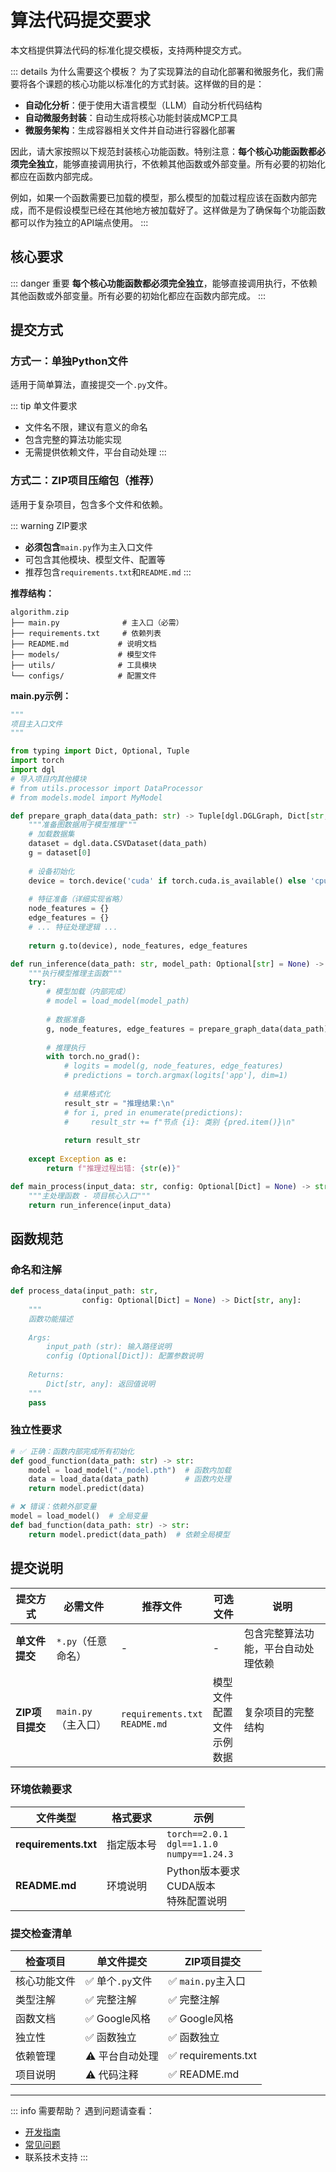 # 算法代码提交要求

本文档提供算法代码的标准化提交模板，支持两种提交方式。

::: details 为什么需要这个模板？
为了实现算法的自动化部署和微服务化，我们需要将各个课题的核心功能以标准化的方式封装。这样做的目的是：

- **自动化分析**：便于使用大语言模型（LLM）自动分析代码结构
- **自动微服务封装**：自动生成将核心功能封装成MCP工具
- **微服务架构**：生成容器相关文件并自动进行容器化部署

因此，请大家按照以下规范封装核心功能函数。特别注意：**每个核心功能函数都必须完全独立**，能够直接调用执行，不依赖其他函数或外部变量。所有必要的初始化都应在函数内部完成。

例如，如果一个函数需要已加载的模型，那么模型的加载过程应该在函数内部完成，而不是假设模型已经在其他地方被加载好了。这样做是为了确保每个功能函数都可以作为独立的API端点使用。
:::

## 核心要求

::: danger 重要
**每个核心功能函数都必须完全独立**，能够直接调用执行，不依赖其他函数或外部变量。所有必要的初始化都应在函数内部完成。
:::

## 提交方式

### 方式一：单独Python文件

适用于简单算法，直接提交一个`.py`文件。

::: tip 单文件要求
- 文件名不限，建议有意义的命名
- 包含完整的算法功能实现
- 无需提供依赖文件，平台自动处理
:::

### 方式二：ZIP项目压缩包（推荐）

适用于复杂项目，包含多个文件和依赖。

::: warning ZIP要求
- **必须包含**`main.py`作为主入口文件
- 可包含其他模块、模型文件、配置等
- 推荐包含`requirements.txt`和`README.md`
:::

**推荐结构：**
```
algorithm.zip
├── main.py              # 主入口（必需）
├── requirements.txt     # 依赖列表
├── README.md           # 说明文档
├── models/             # 模型文件
├── utils/              # 工具模块
└── configs/            # 配置文件
```

**main.py示例：**
```python
"""
项目主入口文件
"""

from typing import Dict, Optional, Tuple
import torch
import dgl
# 导入项目内其他模块
# from utils.processor import DataProcessor
# from models.model import MyModel

def prepare_graph_data(data_path: str) -> Tuple[dgl.DGLGraph, Dict[str, torch.Tensor], Dict[str, torch.Tensor]]:
    """准备图数据用于模型推理"""
    # 加载数据集
    dataset = dgl.data.CSVDataset(data_path)
    g = dataset[0]
    
    # 设备初始化
    device = torch.device('cuda' if torch.cuda.is_available() else 'cpu')
    
    # 特征准备（详细实现省略）
    node_features = {}
    edge_features = {}
    # ... 特征处理逻辑 ...
    
    return g.to(device), node_features, edge_features

def run_inference(data_path: str, model_path: Optional[str] = None) -> str:
    """执行模型推理主函数"""
    try:
        # 模型加载（内部完成）
        # model = load_model(model_path)
        
        # 数据准备
        g, node_features, edge_features = prepare_graph_data(data_path)
        
        # 推理执行
        with torch.no_grad():
            # logits = model(g, node_features, edge_features)
            # predictions = torch.argmax(logits['app'], dim=1)
            
            # 结果格式化
            result_str = "推理结果:\n"
            # for i, pred in enumerate(predictions):
            #     result_str += f"节点 {i}: 类别 {pred.item()}\n"
            
            return result_str
            
    except Exception as e:
        return f"推理过程出错: {str(e)}"

def main_process(input_data: str, config: Optional[Dict] = None) -> str:
    """主处理函数 - 项目核心入口"""
    return run_inference(input_data)
```

## 函数规范

### 命名和注解

```python
def process_data(input_path: str, 
                config: Optional[Dict] = None) -> Dict[str, any]:
    """
    函数功能描述
    
    Args:
        input_path (str): 输入路径说明
        config (Optional[Dict]): 配置参数说明
        
    Returns:
        Dict[str, any]: 返回值说明
    """
    pass
```

### 独立性要求

```python
# ✅ 正确：函数内部完成所有初始化
def good_function(data_path: str) -> str:
    model = load_model("./model.pth")  # 函数内加载
    data = load_data(data_path)        # 函数内处理
    return model.predict(data)

# ❌ 错误：依赖外部变量
model = load_model()  # 全局变量
def bad_function(data_path: str) -> str:
    return model.predict(data_path)  # 依赖全局模型
```

## 提交说明

| 提交方式 | 必需文件 | 推荐文件 | 可选文件 | 说明 |
|----------|----------|----------|----------|------|
| **单文件提交** | `*.py`（任意命名） | - | - | 包含完整算法功能，平台自动处理依赖 |
| **ZIP项目提交** | `main.py`（主入口） | `requirements.txt`<br/>`README.md` | 模型文件<br/>配置文件<br/>示例数据 | 复杂项目的完整结构 |

### 环境依赖要求

| 文件类型 | 格式要求 | 示例 |
|----------|----------|------|
| **requirements.txt** | 指定版本号 | `torch==2.0.1`<br/>`dgl==1.1.0`<br/>`numpy==1.24.3` |
| **README.md** | 环境说明 | Python版本要求<br/>CUDA版本<br/>特殊配置说明 |

### 提交检查清单

| 检查项目 | 单文件提交 | ZIP项目提交 |
|----------|------------|-------------|
| 核心功能文件 | ✅ 单个`.py`文件 | ✅ `main.py`主入口 |
| 类型注解 | ✅ 完整注解 | ✅ 完整注解 |
| 函数文档 | ✅ Google风格 | ✅ Google风格 |
| 独立性 | ✅ 函数独立 | ✅ 函数独立 |
| 依赖管理 | ⚠️ 平台自动处理 | ✅ requirements.txt |
| 项目说明 | ⚠️ 代码注释 | ✅ README.md |

---

::: info 需要帮助？
遇到问题请查看：
- [开发指南](../dev/)
- [常见问题](../faq)
- 联系技术支持
:::
